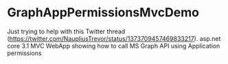 # GraphAppPermissionsMvcDemo
Just trying to help with this Twitter thread (https://twitter.com/NaupliusTrevor/status/1373709457469833217). asp.net core 3.1 MVC WebApp showing how to call MS Graph API using Application permissions
